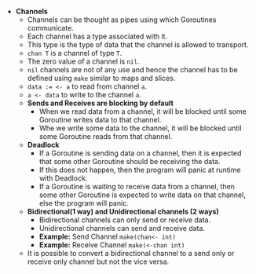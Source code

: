 - **Channels**
	- Channels can be thought as pipes using which Goroutines communicate.
	- Each channel has a type associated with it.
	- This type is the type of data that the channel is allowed to transport.
	- `chan T` is a channel of type `T`.
	- The zero value of a channel is `nil`.
	- `nil` channels are not of any use and hence the channel has to be defined using `make` similar to maps and slices.
	- `data := <- a` to read from channel `a`.
	- `a <- data` to write to the channel `a`.
	- **Sends and Receives are blocking by default**
		- When we read data from a channel, it will be blocked until some Goroutine writes data to that channel.
		- Whe we write some data to the channel, it will be blocked until some Goroutine reads from that channel.
	- **Deadlock** 
		- If a Goroutine is sending data on a channel, then it is expected that some other Goroutine should be receiving the data.
		- If this does not happen, then the program will panic at runtime with Deadlock.
		- If a Goroutine is waiting to receive data from a channel, then some other Goroutine is expected to write data on that channel, else the program will panic.
	- **Bidirectional(1 way) and Unidirectional channels (2 ways)**
		- Bidirectional channels can only send or receive data.
		- Unidirectional channels can send and receive data.
		- **Example:** Send Channel `make(chan<- int)`
		- **Example:** Receive Channel `make(<-chan int)`
	- It is possible to convert a bidirectional channel to a send only or receive only channel but not the vice versa.

